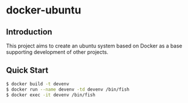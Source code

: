 # docker-ubuntu

## Introduction
This project aims to create an ubuntu system based on Docker as a base supporting development of other projects.

## Quick Start
```bash
$ docker build -t devenv
$ docker run --name devenv -td devenv /bin/fish
$ docker exec -it devenv /bin/fish
```
